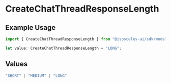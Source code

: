 # CreateChatThreadResponseLength

## Example Usage

```typescript
import { CreateChatThreadResponseLength } from "@isosceles-ai/sdk/models/operations";

let value: CreateChatThreadResponseLength = "LONG";
```

## Values

```typescript
"SHORT" | "MEDIUM" | "LONG"
```